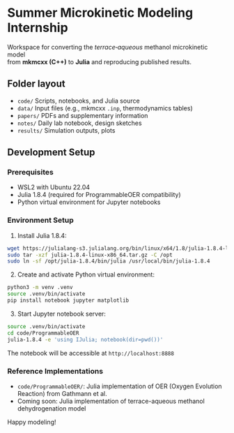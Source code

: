 # Summer Microkinetic Modeling Internship

Workspace for converting the *terrace‑aqueous* methanol microkinetic model  
from **mkmcxx (C++)** to **Julia** and reproducing published results.

## Folder layout
- `code/`  Scripts, notebooks, and Julia source
- `data/`  Input files (e.g., mkmcxx `.inp`, thermodynamics tables)
- `papers/`  PDFs and supplementary information
- `notes/` Daily lab notebook, design sketches
- `results/` Simulation outputs, plots

## Development Setup

### Prerequisites
- WSL2 with Ubuntu 22.04
- Julia 1.8.4 (required for ProgrammableOER compatibility)
- Python virtual environment for Jupyter notebooks

### Environment Setup
1. Install Julia 1.8.4:
```bash
wget https://julialang-s3.julialang.org/bin/linux/x64/1.8/julia-1.8.4-linux-x86_64.tar.gz
sudo tar -xzf julia-1.8.4-linux-x86_64.tar.gz -C /opt
sudo ln -sf /opt/julia-1.8.4/bin/julia /usr/local/bin/julia-1.8.4
```

2. Create and activate Python virtual environment:
```bash
python3 -m venv .venv
source .venv/bin/activate
pip install notebook jupyter matplotlib
```

3. Start Jupyter notebook server:
```bash
source .venv/bin/activate
cd code/ProgrammableOER
julia-1.8.4 -e 'using IJulia; notebook(dir=pwd())'
```

The notebook will be accessible at `http://localhost:8888`

### Reference Implementations
- `code/ProgrammableOER/`: Julia implementation of OER (Oxygen Evolution Reaction) from Gathmann et al.
- Coming soon: Julia implementation of terrace-aqueous methanol dehydrogenation model

Happy modeling!
